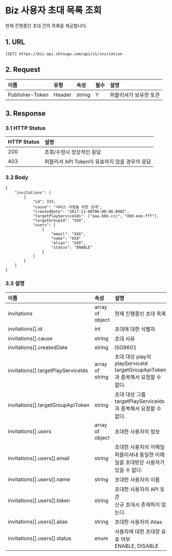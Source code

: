# Biz 사용자 초대 목록 조회

현재 진행중인 초대 건의 목록을 제공합니다.

## 1. URL <a id="Biz&#xC0AC;&#xC6A9;&#xC790;&#xCD08;&#xB300;&#xBAA9;&#xB85D;&#xC870;&#xD68C;v1-1.URL"></a>

```text
[GET] https://biz-api.sktnugu.com/api/v1/invitation
```

## 2. Request <a id="Biz&#xC0AC;&#xC6A9;&#xC790;&#xCD08;&#xB300;&#xBAA9;&#xB85D;&#xC870;&#xD68C;v1-2.Request"></a>

| 이름 | 유형 | 속성 | 필수 | 설명 |
| :--- | :--- | :--- | :--- | :--- |
| Publisher-Token | Header | string | Y | 퍼블리셔가 보유한 토큰 |

## 3. Response <a id="Biz&#xC0AC;&#xC6A9;&#xC790;&#xCD08;&#xB300;&#xBAA9;&#xB85D;&#xC870;&#xD68C;v1-3.Response"></a>

### 3.1 HTTP Status <a id="Biz&#xC0AC;&#xC6A9;&#xC790;&#xCD08;&#xB300;&#xBAA9;&#xB85D;&#xC870;&#xD68C;v1-3.1HTTPStatus"></a>

| HTTP Status | 설명 |
| :--- | :--- |
| 200 | 조회/수정시 정상적인 응답 |
| 403 | 퍼블리셔 API Token이 유효하지 않을 경우의 응답 |

### 3.2 Body <a id="Biz&#xC0AC;&#xC6A9;&#xC790;&#xCD08;&#xB300;&#xBAA9;&#xB85D;&#xC870;&#xD68C;v1-3.2Body"></a>

```text
{
    "invitations": [
        {
            "id": 333,
            "cause": "서비스 사용을 위한 초대",
            "createdDate": "2017-11-06T06:00:00.000Z",
            "targetPlayServiceIds": ["aaa.bbb.ccc", "ddd.eee.fff"],
            "targetGroupId": "XXX",
            "users": [
                {
                    "email": "XXX",
                    "name": "XXX"
                    "alias": "XXX",
                    "status": "ENABLE"
                }
            ]
        }
    ]
}
```

### 3.3 설명 <a id="Biz&#xC0AC;&#xC6A9;&#xC790;&#xCD08;&#xB300;&#xBAA9;&#xB85D;&#xC870;&#xD68C;v1-3.3&#xC124;&#xBA85;"></a>

|이름 | 속성 | 설명 |
| :--- | :--- | :--- |
| invitations | array of object | 현재 진행중인 초대 목록 |
| invitations\[\].id | int | 초대에 대한 식별자 |
| invitations\[\].cause | string | 초대 사유 |
| invitations\[\].createdDate | string | ISO8601 |
| invitations\[\].targetPlayServiceIds | array of string | 초대 대상 play의 playServiceId<br>targetGroupApiToken 과 중복해서 요청할 수 없다. |
| invitations\[\].targetGroupApiToken | string | 초대 대상 그룹<br>targetPlayServiceIds 과 중복해서 요청할 수 없다. |
| invitations\[\].users | array of object | 초대한 사용자의 정보 |
| invitations\[\].users\[\].email | string | 초대한 사용자의 이메일<br>퍼블리셔내 동일한 이메일을 초대받은 사용자가 있을 수 없다. |
| invitations\[\].users\[\].name | string | 초대한 사용자의 이름 |
| invitations\[\].users\[\].token | string | 초대한 사용자의 API 토큰<br>신규 초대시 존재하지 않는다. |
| invitations\[\].users\[\].alias | string | 초대한 사용자의 Alias |
| invitations\[\].users\[\].status | enum | 사용자에 대한 초대장 유효 여부<br>ENABLE, DISABLE |
